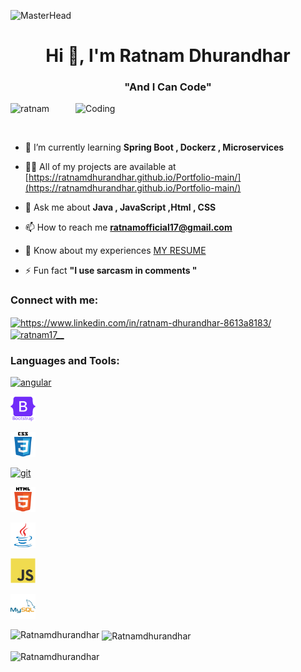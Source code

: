 ![MasterHead](https://gifdb.com/images/high/coding-skills-loading-dk68v8z0hevjpuiv.gif)
<h1 align="center">Hi 👋, I'm Ratnam Dhurandhar</h1>
<h3 align="center">"And I Can Code"</h3>
<img align="right" alt="Coding" width="400" src="https://img.devrant.com/devrant/rant/c_1430985_9TMBV.jpg">


<p align="left"> <img src="https://komarev.com/ghpvc/?username=ratnam&label=Profile%20views&color=0e75b6&style=flat" alt="ratnam" /> </p>

<p align="left"> <a href="https://twitter.com/" target="blank"><img src="https://img.shields.io/twitter/follow/?logo=twitter&style=for-the-badge" alt="" /></a> </p>

- 🌱 I’m currently learning **Spring Boot , Dockerz , Microservices**

- 👨‍💻 All of my projects are available at [https://ratnamdhurandhar.github.io/Portfolio-main/](https://ratnamdhurandhar.github.io/Portfolio-main/)

- 💬 Ask me about **Java , JavaScript ,Html , CSS**

- 📫 How to reach me **ratnamofficial17@gmail.com**

- 📄 Know about my experiences [MY RESUME](https://drive.google.com/file/d/1u9X1R5gLte09IVuZm4xUeGYhIyr2cODK/view?usp=drive_link)

- ⚡ Fun fact **"I use sarcasm in comments "**

<h3 align="left">Connect with me:</h3>
<p align="left">
<a href="https://linkedin.com/in/https://www.linkedin.com/in/ratnam-dhurandhar-8613a8183/" target="blank"><img align="center" src="https://raw.githubusercontent.com/rahuldkjain/github-profile-readme-generator/master/src/images/icons/Social/linked-in-alt.svg" alt="https://www.linkedin.com/in/ratnam-dhurandhar-8613a8183/" height="30" width="40" /></a>
<a href="https://instagram.com/ratnam17__" target="blank"><img align="center" src="https://raw.githubusercontent.com/rahuldkjain/github-profile-readme-generator/master/src/images/icons/Social/instagram.svg" alt="ratnam17__" height="30" width="40" /></a>
</p>

<h3 align="left">Languages and Tools:</h3>
<p align="left">
  <a href="https://angular.io" target="_blank" rel="noreferrer"> <img src="https://angular.io/assets/images/logos/angular/angular.svg" alt="angular" width="40" height="40"/> </a> 
  
  <a href="https://getbootstrap.com" target="_blank" rel="noreferrer"> <img src="https://raw.githubusercontent.com/devicons/devicon/master/icons/bootstrap/bootstrap-plain-wordmark.svg" alt="bootstrap" width="40" height="40"/> </a> 
  
  <a href="https://www.w3schools.com/css/" target="_blank" rel="noreferrer"> <img src="https://raw.githubusercontent.com/devicons/devicon/master/icons/css3/css3-original-wordmark.svg" alt="css3" width="40" height="40"/> </a> 
  
  <a href="https://git-scm.com/" target="_blank" rel="noreferrer"> <img src="https://www.vectorlogo.zone/logos/git-scm/git-scm-icon.svg" alt="git" width="40" height="40"/> </a> 
  
  <a href="https://www.w3.org/html/" target="_blank" rel="noreferrer"> <img src="https://raw.githubusercontent.com/devicons/devicon/master/icons/html5/html5-original-wordmark.svg" alt="html5" width="40" height="40"/> </a> 
  
  <a href="https://www.java.com" target="_blank" rel="noreferrer"> <img src="https://raw.githubusercontent.com/devicons/devicon/master/icons/java/java-original.svg" alt="java" width="40" height="40"/> </a>
  
  <a href="https://developer.mozilla.org/en-US/docs/Web/JavaScript" target="_blank" rel="noreferrer"> <img src="https://raw.githubusercontent.com/devicons/devicon/master/icons/javascript/javascript-original.svg" alt="javascript" width="40" height="40"/> </a>
  
  <a href="https://www.mysql.com/" target="_blank" rel="noreferrer"> <img src="https://raw.githubusercontent.com/devicons/devicon/master/icons/mysql/mysql-original-wordmark.svg" alt="mysql" width="40" height="40"/> </a> 
  

  
 

  
  
  </p>

<p><img align="left" src="https://github-readme-stats.vercel.app/api/top-langs?username=Ratnamdhurandhar&show_icons=true&locale=en&layout=compact" alt="Ratnamdhurandhar" /></p>

<p>&nbsp;<img align="center" src="https://github-readme-stats.vercel.app/api?username=Ratnamdhurandhar&show_icons=true&locale=en" alt="Ratnamdhurandhar" /></p>

<p><img align="center" src="https://github-readme-streak-stats.herokuapp.com/?user=Ratnamdhurandhar&" alt="Ratnamdhurandhar" /></p>
